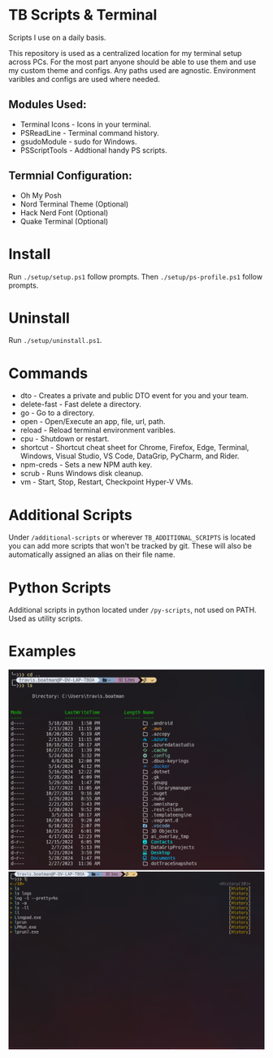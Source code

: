 # TB Scripts & Terminal

Scripts I use on a daily basis.

This repository is used as a centralized location for my terminal setup across PCs.
For the most part anyone should be able to use them and use my custom theme and configs. Any paths used are agnostic. Environment varibles and configs are used where needed.

## Modules Used:
* Terminal Icons - Icons in your terminal.
* PSReadLine - Terminal command history.
* gsudoModule - sudo for Windows.
* PSScriptTools - Addtional handy PS scripts.

## Termnial Configuration:
* Oh My Posh
* Nord Terminal Theme (Optional)
* Hack Nerd Font (Optional)
* Quake Terminal (Optional)

# Install
Run `./setup/setup.ps1` follow prompts.
Then `./setup/ps-profile.ps1` follow prompts.

# Uninstall
Run `./setup/uninstall.ps1`.

# Commands
* dto - Creates a private and public DTO event for you and your team.
* delete-fast - Fast delete a directory.
* go - Go to a directory.
* open - Open/Execute an app, file, url, path.
* reload - Reload terminal environment varibles.
* cpu - Shutdown or restart.
* shortcut - Shortcut cheat sheet for Chrome, Firefox, Edge, Terminal, Windows, Visual Studio, VS Code, DataGrip, PyCharm, and Rider.
* npm-creds - Sets a new NPM auth key.
* scrub - Runs Windows disk cleanup.
* vm - Start, Stop, Restart, Checkpoint Hyper-V VMs.

# Additional Scripts

Under `/additional-scripts` or wherever `TB_ADDITIONAL_SCRIPTS` is located you can add more scripts that won't be tracked by git.
These will also be automatically assigned an alias on their file name.

# Python Scripts

Additional scripts in python located under `/py-scripts`, not used on PATH. Used as utility scripts.

# Examples

![Example1](example1.png "Example1")
![Example1](example2.png "Example2")
